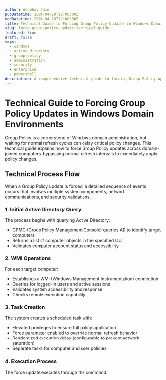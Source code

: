 ```yaml
---
author: Anubhav Gain
pubDatetime: 2024-04-28T12:00:00Z
modDatetime: 2024-04-28T12:00:00Z
title: Technical Guide to Forcing Group Policy Updates in Windows Domain Environments
slug: force-group-policy-update-technical-guide
featured: true
draft: false
tags:
  - windows
  - active-directory
  - group-policy
  - administration
  - security
  - enterprise
  - powershell
description: A comprehensive technical guide to forcing Group Policy updates across domain-joined computers, including process flows, network requirements, security implications, and troubleshooting best practices.
---
```


# Technical Guide to Forcing Group Policy Updates in Windows Domain Environments

Group Policy is a cornerstone of Windows domain administration, but waiting for normal refresh cycles can delay critical policy changes. This technical guide explains how to force Group Policy updates across domain-joined computers, bypassing normal refresh intervals to immediately apply policy changes.

## Technical Process Flow

When a Group Policy update is forced, a detailed sequence of events occurs that involves multiple system components, network communications, and security validations.

### 1. Initial Active Directory Query

The process begins with querying Active Directory:

- GPMC (Group Policy Management Console) queries AD to identify target computers
- Returns a list of computer objects in the specified OU
- Validates computer account status and accessibility

### 2. WMI Operations

For each target computer:

- Establishes a WMI (Windows Management Instrumentation) connection
- Queries for logged-in users and active sessions
- Validates system accessibility and response
- Checks remote execution capability

### 3. Task Creation

The system creates a scheduled task with:

- Elevated privileges to ensure full policy application
- Force parameter enabled to override normal refresh behavior
- Randomized execution delay (configurable to prevent network saturation)
- Separate tasks for computer and user policies

### 4. Execution Process

The force update executes through the command:
